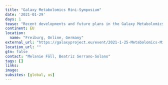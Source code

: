 ```yaml
---
title: "Galaxy Metabolomics Mini-Symposium"
date: '2021-01-29'
days: 1
tease: "Recent developments and future plans in the Galaxy Metabolomics community"
continent: EU
location:
  name: "Freiburg, Online, Germany"
external_url: "https://galaxyproject.eu/event/2021-1-25-Metabolomics-Mini-Symposium/"
location_url: ""
gtn: false
contact: "Melanie Föll, Beatriz Serrano-Solano"
tags: []
links:
image: 
subsites: [global, us]
---
```

